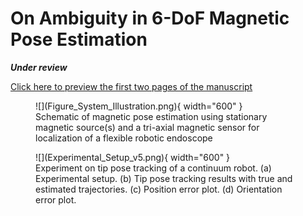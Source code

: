 # On Ambiguity in 6-DoF Magnetic Pose Estimation 
***Under review***

[Click here to preview the first two pages of the manuscript]([Ambiguity][p1-2]Xinlei.pdf)

<figure markdown>
  ![](Figure_System_Illustration.png){ width="600" }
  <figcaption>Schematic of magnetic pose estimation using stationary magnetic source(s) and a tri-axial magnetic sensor for localization of a flexible robotic endoscope</figcaption>
</figure>  


<figure markdown>
  ![](Experimental_Setup_v5.png){ width="600" }
  <figcaption>Experiment on tip pose tracking of a continuum robot. (a) Experimental setup. (b) Tip pose tracking results with true and estimated trajectories. (c) Position error plot. (d) Orientation error plot.</figcaption>
</figure>  
